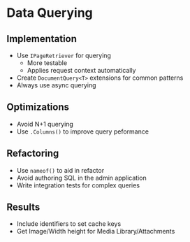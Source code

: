 # Data Querying

## Implementation

- Use `IPageRetriever` for querying
  - More testable
  - Applies request context automatically
- Create `DocumentQuery<T>` extensions for common patterns
- Always use async querying

## Optimizations

- Avoid N+1 querying
- Use `.Columns()` to improve query peformance

## Refactoring

- Use `nameof()` to aid in refactor
- Avoid authoring SQL in the admin application
- Write integration tests for complex queries

## Results

- Include identifiers to set cache keys
- Get Image/Width height for Media Library/Attachments
